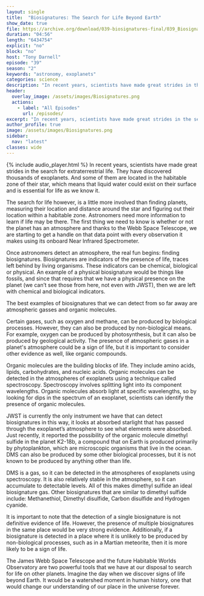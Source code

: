 ```yaml
---
layout: single
title:  "Biosignatures: The Search for Life Beyond Earth"
show_date: true
file: https://archive.org/download/039-biosignatures-final/039_Biosignatures_final.mp3
duration: "04:56"
length: "6434754"
explicit: "no"
block: "no"
host: "Tony Darnell"
episode: "39"
season: "2"
keywords: "astronomy, exoplanets"
categories: science
description: "In recent years, scientists have made great strides in the search for extraterrestrial life. They have discovered thousands of exoplanets. And some of them are located in the habitable zone of their star, which means that liquid water could exist on their surface and is essential for life as we know it.  The search for life however, is a little more involved than finding planets, measuring their location and distance around the star and figuring out their location within a habitable zone.  Astronomers need more information to learn if life may be there."
header:
  overlay_image: /assets/images/Biosignatures.png
  actions:
    - label: "All Episodes"
      url: /episodes/
excerpt: "In recent years, scientists have made great strides in the search for extraterrestrial life. They have discovered thousands of exoplanets. And some of them are located in the habitable zone of their star, which means that liquid water could exist on their surface and is essential for life as we know it.  The search for life however, is a little more involved than finding planets, measuring their location and distance around the star and figuring out their location within a habitable zone.  Astronomers need more information to learn if life may be there."
author_profile: true
image: /assets/images/Biosignatures.png
sidebar: 
  nav: "latest"
classes: wide
---
```


{% include audio_player.html %} 
In recent years, scientists have made great strides in the search for extraterrestrial life. They have discovered thousands of exoplanets. And some of them are located in the habitable zone of their star, which means that liquid water could exist on their surface and is essential for life as we know it.

The search for life however, is a little more involved than finding planets, measuring their location and distance around the star and figuring out their location within a habitable zone.  Astronomers need more information to learn if life may be there.  The first thing we need to know is whether or not the planet has an atmosphere and thanks to the Webb Space Telescope, we are starting to get a handle on that data point with every observation it makes using its onboard Near Infrared Spectrometer.

Once astronomers detect an atmosphere, the real fun begins: finding biosignatures.  Biosignatures are indicators of the presence of life, traces left behind by living organisms.  These indicators can be chemical, biological or physical.  An example of a physical biosignature would be things like fossils, and since that requires that we have a physical presence on the planet (we can’t see those from here, not even with JWST), then  we are left with chemical and biological indicators.

The best examples of biosignatures that we can detect from so far away are atmospheric gasses and organic molecules.  

Certain gases, such as oxygen and methane, can be produced by biological processes. However, they can also be produced by non-biological means. For example, oxygen can be produced by photosynthesis, but it can also be produced by geological activity. The presence of atmospheric gases in a planet's atmosphere could be a sign of life, but it is important to consider other evidence as well, like organic compounds.

Organic molecules are the building blocks of life. They include amino acids, lipids, carbohydrates, and nucleic acids. Organic molecules can be detected in the atmospheres of exoplanets using a technique called spectroscopy. Spectroscopy involves splitting light into its component wavelengths. Organic molecules absorb light at specific wavelengths, so by looking for dips in the spectrum of an exoplanet, scientists can identify the presence of organic molecules.

JWST is currently the only instrument we have that can detect biosignatures in this way, it looks at absorbed starlight that has passed through the exoplanet’s atmosphere to see what elements were absorbed.  Just recently, it reported the possibility of the organic molecule dimethyl sulfide in the planet K2-18b, a compound that on Earth is produced primarily by phytoplankton, which are microscopic organisms that live in the ocean. DMS can also be produced by some other biological processes, but it is not known to be produced by anything other than life.

DMS is a gas, so it can be detected in the atmospheres of exoplanets using spectroscopy. It is also relatively stable in the atmosphere, so it can accumulate to detectable levels.  All of this makes dimethyl sulfide an ideal biosignature gas.  Other biosignatures that are similar to dimethyl sulfide include: Methanethiol, Dimethyl disulfide, Carbon disulfide and Hydrogen cyanide.  

It is important to note that the detection of a single biosignature is not definitive evidence of life. However, the presence of multiple biosignatures in the same place would be very strong evidence. Additionally, if a biosignature is detected in a place where it is unlikely to be produced by non-biological processes, such as in a Martian meteorite, then it is more likely to be a sign of life.

The James Webb Space Telescope and the future Habitable Worlds Observatory are two powerful tools that we have at our disposal to search for life on other planets. Imagine the day when we discover signs of life beyond Earth. It would be a watershed moment in human history, one that would change our understanding of our place in the universe forever.
